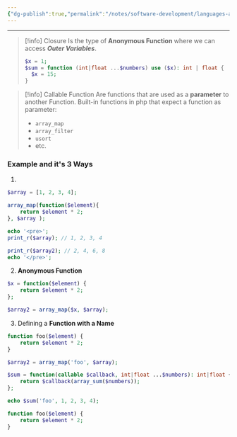```yaml
---
{"dg-publish":true,"permalink":"/notes/software-development/languages-and-frameworks/web-development/backend/php/01-procedural/06-functions/07-closure-callable-function-and-data-type/","tags":["programming","php","webdevelopment","backend"],"created":"2025-07-13T15:24:51.355+08:00"}
---
```



--- 
>[!info] Closure
>Is the type of __Anonymous Function__ where we can access ___Outer Variables___.
>```php
>$x = 1;
>$sum = function (int|float ...$numbers) use ($x): int | float {
>	$x = 15;
>}
>```


> [!info] Callable Function
> Are functions that are used as a __parameter__ to another Function.
> Built-in functions in php that expect a function as parameter:
> - `array_map`
> - `array_filter`
> - `usort`
> - etc.
### Example and it's 3 Ways

1. 
```php
$array = [1, 2, 3, 4];

array_map(function($element){
	return $element * 2;
}, $array );

echo '<pre>';
print_r($array); // 1, 2, 3, 4

print_r($array2); // 2, 4, 6, 8
echo '</pre>';
```

2. __Anonymous Function__
```php
$x = function($element) {
	return $element * 2;
};

$array2 = array_map($x, $array);
```

3. Defining a __Function with a Name__
```php
function foo($element) {
	return $element * 2;
}

$array2 = array_map('foo', $array);
```


```php
$sum = function(callable $callback, int|float ...$numbers): int|float {
	return $callback(array_sum($numbers));
};

echo $sum('foo', 1, 2, 3, 4);

function foo($element) {
	return $element * 2;
}
```

